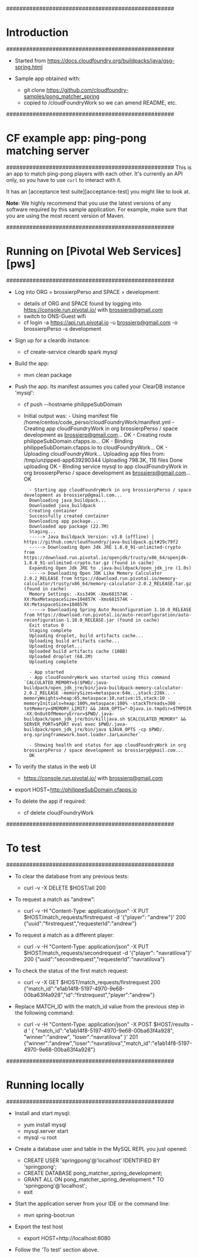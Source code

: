 ###################################################
# Introduction
###################################################
- Started from https://docs.cloudfoundry.org/buildpacks/java/gsg-spring.html

- Sample app obtained with:
    - git clone https://github.com/cloudfoundry-samples/pong_matcher_spring
    - copied to /cloudFoundryWork so we can amend README, etc.


###################################################
# CF example app: ping-pong matching server
###################################################
This is an app to match ping-pong players with each other. It's currently an API only, so you have to use `curl` to interact with it.

It has an [acceptance test suite][acceptance-test] you might like to look at.

**Note**: We highly recommend that you use the latest versions of any software required by this sample application. For example, make sure that you are using the most recent version of Maven.


###################################################
# Running on [Pivotal Web Services][pws]
###################################################
- Log into ORG = brossierpPerso and SPACE = development:
    - details of ORG and SPACE found by logging into https://console.run.pivotal.io/ with brossierp@gmail.com
    - switch to ONS-Guest wifi
    - cf login -a https://api.run.pivotal.io -u brossierp@gmail.com -o brossierpPerso -s development

- Sign up for a cleardb instance:
    - cf create-service cleardb spark mysql

- Build the app:
    - mvn clean package

- Push the app. Its manifest assumes you called your ClearDB instance 'mysql':
    - cf push --hostname philippeSubDomain
    - Initial output was:
            - Using manifest file /home/centos/code_perso/cloudFoundryWork/manifest.yml
            - Creating app cloudFoundryWork in org brossierpPerso / space development as brossierp@gmail.com...
            OK
            - Creating route philippeSubDomain.cfapps.io...
            OK
            - Binding philippeSubDomain.cfapps.io to cloudFoundryWork...
            OK
            - Uploading cloudFoundryWork...
            Uploading app files from: /tmp/unzipped-app639290344
            Uploading 798.3K, 116 files
            Done uploading
            OK
            - Binding service mysql to app cloudFoundryWork in org brossierpPerso / space development as brossierp@gmail.com...
            OK

            - Starting app cloudFoundryWork in org brossierpPerso / space development as brossierp@gmail.com...
            Downloading java_buildpack...
            Downloaded java_buildpack
            Creating container
            Successfully created container
            Downloading app package...
            Downloaded app package (22.7M)
            Staging...
            -----> Java Buildpack Version: v3.8 (offline) | https://github.com/cloudfoundry/java-buildpack.git#29c79f2
            -----> Downloading Open Jdk JRE 1.8.0_91-unlimited-crypto from https://download.run.pivotal.io/openjdk/trusty/x86_64/openjdk-1.8.0_91-unlimited-crypto.tar.gz (found in cache)
            Expanding Open Jdk JRE to .java-buildpack/open_jdk_jre (1.0s)
            -----> Downloading Open JDK Like Memory Calculator 2.0.2_RELEASE from https://download.run.pivotal.io/memory-calculator/trusty/x86_64/memory-calculator-2.0.2_RELEASE.tar.gz (found in cache)
            Memory Settings: -Xss349K -Xmx681574K -XX:MaxMetaspaceSize=104857K -Xms681574K -XX:MetaspaceSize=104857K
            -----> Downloading Spring Auto Reconfiguration 1.10.0_RELEASE from https://download.run.pivotal.io/auto-reconfiguration/auto-reconfiguration-1.10.0_RELEASE.jar (found in cache)
            Exit status 0
            Staging complete
            Uploading droplet, build artifacts cache...
            Uploading build artifacts cache...
            Uploading droplet...
            Uploaded build artifacts cache (108B)
            Uploaded droplet (68.2M)
            Uploading complete

            - App started
            - App cloudFoundryWork was started using this command `CALCULATED_MEMORY=$($PWD/.java-buildpack/open_jdk_jre/bin/java-buildpack-memory-calculator-2.0.2_RELEASE -memorySizes=metaspace:64m..,stack:228k.. -memoryWeights=heap:65,metaspace:10,native:15,stack:10 -memoryInitials=heap:100%,metaspace:100% -stackThreads=300 -totMemory=$MEMORY_LIMIT) && JAVA_OPTS="-Djava.io.tmpdir=$TMPDIR -XX:OnOutOfMemoryError=$PWD/.java-buildpack/open_jdk_jre/bin/killjava.sh $CALCULATED_MEMORY" && SERVER_PORT=$PORT eval exec $PWD/.java-buildpack/open_jdk_jre/bin/java $JAVA_OPTS -cp $PWD/. org.springframework.boot.loader.JarLauncher`

            - Showing health and status for app cloudFoundryWork in org brossierpPerso / space development as brossierp@gmail.com...
            OK

- To verify the status in the web UI
    - https://console.run.pivotal.io/ with brossierp@gmail.com

- export HOST=http://philippeSubDomain.cfapps.io

- To delete the app if required:
    - cf delete cloudFoundryWork


###################################################
# To test
###################################################
- To clear the database from any previous tests:
    - curl -v -X DELETE $HOST/all
    200

- To request a match as “andrew”:
    - curl -v -H "Content-Type: application/json" -X PUT $HOST/match_requests/firstrequest -d '{"player": "andrew"}'
    200 {"uuid":"firstrequest","requesterId":"andrew"}

- To request a match as a different player:
    - curl -v -H "Content-Type: application/json" -X PUT $HOST/match_requests/secondrequest -d '{"player": "navratilova"}'
    200 {"uuid":"secondrequest","requesterId":"navratilova"}

- To check the status of the first match request:
    - curl -v -X GET $HOST/match_requests/firstrequest
    200 {"match_id":"e1ab14f8-5197-4970-9e68-00ba63f4a928","id":"firstrequest","player":"andrew"}

- Replace MATCH_ID with the match_id value from the previous step in the following command:
    - curl -v -H "Content-Type: application/json" -X POST $HOST/results -d ' { "match_id":"e1ab14f8-5197-4970-9e68-00ba63f4a928", "winner":"andrew", "loser":"navratilova" }'
    201 {"winner":"andrew","loser":"navratilova","match_id":"e1ab14f8-5197-4970-9e68-00ba63f4a928"}


###################################################
# Running locally
###################################################
- Install and start mysql:
    - yum install mysql
    - mysql.server start
    - mysql -u root

- Create a database user and table in the MySQL REPL you just opened:
    - CREATE USER 'springpong'@'localhost' IDENTIFIED BY 'springpong';
    - CREATE DATABASE pong_matcher_spring_development;
    - GRANT ALL ON pong_matcher_spring_development.* TO 'springpong'@'localhost';
    - exit

- Start the application server from your IDE or the command line:
    - mvn spring-boot:run

- Export the test host
    - export HOST=http://localhost:8080

- Follow the 'To test' section above.
